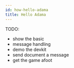 ```yaml
---
id: how-hello-adama
title: Hello Adama
---
```


TODO:
* show the basic
* message handling
* demo the devkit
* send document a message
* get the game afoot


